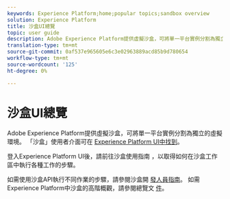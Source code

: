 ```yaml
---
keywords: Experience Platform;home;popular topics;sandbox overview
solution: Experience Platform
title: 沙盒UI總覽
topic: user guide
description: Adobe Experience Platform提供虛擬沙盒，可將單一平台實例分割為獨立的虛擬環境。 「沙盒」使用者介面可在Experience Platform UI中找到。
translation-type: tm+mt
source-git-commit: 0af537e965605e6c3e02963889acd85b9d780654
workflow-type: tm+mt
source-wordcount: '125'
ht-degree: 0%

---
```



# 沙盒UI總覽


Adobe Experience Platform提供虛擬沙盒，可將單一平台實例分割為獨立的虛擬環境。 「沙盒」使用者介面可在 [Experience Platform UI中找到](https://platform.adobe.com)。

登入Experience Platform UI後，請前往沙盒使用指南 [](user-guide.md) ，以取得如何在沙盒工作區中執行各種工作的步驟。

如需使用沙盒API執行不同作業的步驟，請參閱沙盒開 [發人員指南](../api/getting-started.md)。 如需Experience Platform中沙盒的高階概觀，請參閱總覽文 [件](../home.md)。

